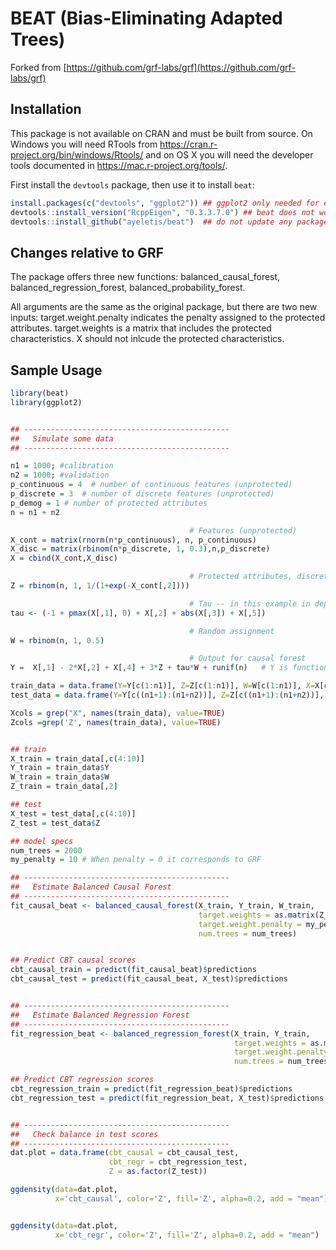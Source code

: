 # BEAT (Bias-Eliminating Adapted Trees)
Forked from [https://github.com/grf-labs/grf](https://github.com/grf-labs/grf)

## Installation

This package is not available on CRAN and must be built from source. On Windows you will
need RTools from https://cran.r-project.org/bin/windows/Rtools/ and on OS X you will 
need the developer tools documented in https://mac.r-project.org/tools/.

First install the `devtools` package, then use it to install `beat`:

```R
install.packages(c("devtools", "ggplot2")) ## ggplot2 only needed for example
devtools::install_version("RcppEigen", "0.3.3.7.0") ## beat does not work with newer RcppEigen
devtools::install_github("ayeletis/beat")  ## do not update any packages if prompted
```
## Changes relative to GRF
The package offers three new functions: balanced_causal_forest, balanced_regression_forest, 
balanced_probability_forest. 

All arguments are the same as the original package, but there are two new inputs: 
target.weight.penalty indicates the penalty assigned to the protected attributes.
target.weights is a matrix that includes the protected characteristics. X should not 
inlcude the protected characteristics.

## Sample Usage

```R
library(beat)
library(ggplot2)


## ----------------------------------------------
##   Simulate some data
## ----------------------------------------------

n1 = 1000; #calibration 
n2 = 1000; #validation
p_continuous = 4  # number of continuous features (unprotected)
p_discrete = 3  # number of discrete features (unprotected)
p_demog = 1 # number of protected attributes
n = n1 + n2

                                        # Features (unprotected)
X_cont = matrix(rnorm(n*p_continuous), n, p_continuous)
X_disc = matrix(rbinom(n*p_discrete, 1, 0.3),n,p_discrete)
X = cbind(X_cont,X_disc)

                                        # Protected attributes, discrete and continuous, where the first one is correlated with X[,2]
Z = rbinom(n, 1, 1/(1+exp(-X_cont[,2])))

                                        # Tau -- in this example in depends on X[2] but no on Z
tau <- (-1 + pmax(X[,1], 0) + X[,2] + abs(X[,3]) + X[,5]) 

                                        # Random assignment
W = rbinom(n, 1, 0.5)

                                        # Output for causal forest
Y =  X[,1] - 2*X[,2] + X[,4] + 3*Z + tau*W + runif(n)   # Y is function of X, Z(demo), tau*W

train_data = data.frame(Y=Y[c(1:n1)], Z=Z[c(1:n1)], W=W[c(1:n1)], X=X[c(1:n1),], tau = tau[c(1:n1)])
test_data = data.frame(Y=Y[c((n1+1):(n1+n2))], Z=Z[c((n1+1):(n1+n2))], W=W[c((n1+1):(n1+n2))], X=X[c((n1+1):(n1+n2)),], tau = tau[c((n1+1):(n1+n2))])

Xcols = grep("X", names(train_data), value=TRUE)
Zcols =grep('Z', names(train_data), value=TRUE)


## train
X_train = train_data[,c(4:10)]
Y_train = train_data$Y
W_train = train_data$W
Z_train = train_data[,2]

## test
X_test = test_data[,c(4:10)]
Z_test = test_data$Z

## model specs
num_trees = 2000
my_penalty = 10 # When penalty = 0 it corresponds to GRF

## ----------------------------------------------
##   Estimate Balanced Causal Forest 
## ----------------------------------------------
fit_causal_beat <- balanced_causal_forest(X_train, Y_train, W_train,
                                          target.weights = as.matrix(Z_train),
                                          target.weight.penalty = my_penalty,
                                          num.trees = num_trees)


## Predict CBT causal scores
cbt_causal_train = predict(fit_causal_beat)$predictions
cbt_causal_test = predict(fit_causal_beat, X_test)$predictions


## ----------------------------------------------
##   Estimate Balanced Regression Forest 
## ----------------------------------------------
fit_regression_beat <- balanced_regression_forest(X_train, Y_train,
                                                  target.weights = as.matrix(Z_train),
                                                  target.weight.penalty = my_penalty,
                                                  num.trees = num_trees)

## Predict CBT regression scores
cbt_regression_train = predict(fit_regression_beat)$predictions
cbt_regression_test = predict(fit_regression_beat, X_test)$predictions


## ----------------------------------------------
##   Check balance in test scores
## ----------------------------------------------
dat.plot = data.frame(cbt_causal = cbt_causal_test,
                      cbt_regr = cbt_regression_test,
                      Z = as.factor(Z_test))

ggdensity(data=dat.plot,
          x='cbt_causal', color='Z', fill='Z', alpha=0.2, add = "mean")


ggdensity(data=dat.plot,
          x='cbt_regr', color='Z', fill='Z', alpha=0.2, add = "mean")



 
